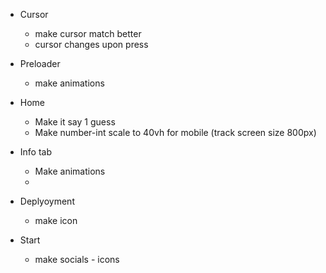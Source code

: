 
- Cursor
    - make cursor match better
    - cursor changes upon press

- Preloader
    - make animations
    
- Home
    - Make it say 1 guess
    - Make number-int scale to 40vh for mobile (track screen size 800px)

- Info tab
    - Make animations
    - 

- Deplyoyment
    - make icon

- Start
    - make socials - icons
